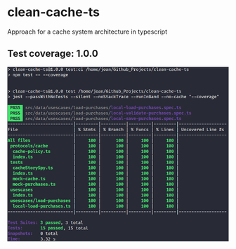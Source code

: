 # clean-cache-ts
Approach for a cache system architecture in typescript

## Test coverage: 1.0.0

![banner](.github/cache-coverage.png)